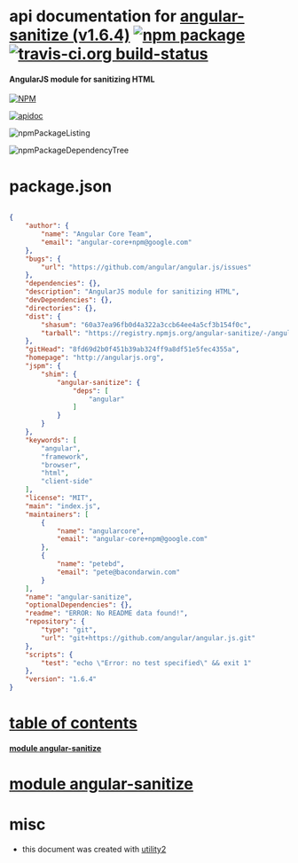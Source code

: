 # api documentation for  [angular-sanitize (v1.6.4)](http://angularjs.org)  [![npm package](https://img.shields.io/npm/v/npmdoc-angular-sanitize.svg?style=flat-square)](https://www.npmjs.org/package/npmdoc-angular-sanitize) [![travis-ci.org build-status](https://api.travis-ci.org/npmdoc/node-npmdoc-angular-sanitize.svg)](https://travis-ci.org/npmdoc/node-npmdoc-angular-sanitize)
#### AngularJS module for sanitizing HTML

[![NPM](https://nodei.co/npm/angular-sanitize.png?downloads=true)](https://www.npmjs.com/package/angular-sanitize)

[![apidoc](https://npmdoc.github.io/node-npmdoc-angular-sanitize/build/screenCapture.buildNpmdoc.browser._2Fhome_2Ftravis_2Fbuild_2Fnpmdoc_2Fnode-npmdoc-angular-sanitize_2Ftmp_2Fbuild_2Fapidoc.html.png)](https://npmdoc.github.io/node-npmdoc-angular-sanitize/build/apidoc.html)

![npmPackageListing](https://npmdoc.github.io/node-npmdoc-angular-sanitize/build/screenCapture.npmPackageListing.svg)

![npmPackageDependencyTree](https://npmdoc.github.io/node-npmdoc-angular-sanitize/build/screenCapture.npmPackageDependencyTree.svg)



# package.json

```json

{
    "author": {
        "name": "Angular Core Team",
        "email": "angular-core+npm@google.com"
    },
    "bugs": {
        "url": "https://github.com/angular/angular.js/issues"
    },
    "dependencies": {},
    "description": "AngularJS module for sanitizing HTML",
    "devDependencies": {},
    "directories": {},
    "dist": {
        "shasum": "60a37ea96fb0d4a322a3ccb64ee4a5cf3b154f0c",
        "tarball": "https://registry.npmjs.org/angular-sanitize/-/angular-sanitize-1.6.4.tgz"
    },
    "gitHead": "8fd69d2b0f451b39ab324ff9a8df51e5fec4355a",
    "homepage": "http://angularjs.org",
    "jspm": {
        "shim": {
            "angular-sanitize": {
                "deps": [
                    "angular"
                ]
            }
        }
    },
    "keywords": [
        "angular",
        "framework",
        "browser",
        "html",
        "client-side"
    ],
    "license": "MIT",
    "main": "index.js",
    "maintainers": [
        {
            "name": "angularcore",
            "email": "angular-core+npm@google.com"
        },
        {
            "name": "petebd",
            "email": "pete@bacondarwin.com"
        }
    ],
    "name": "angular-sanitize",
    "optionalDependencies": {},
    "readme": "ERROR: No README data found!",
    "repository": {
        "type": "git",
        "url": "git+https://github.com/angular/angular.js.git"
    },
    "scripts": {
        "test": "echo \"Error: no test specified\" && exit 1"
    },
    "version": "1.6.4"
}
```



# <a name="apidoc.tableOfContents"></a>[table of contents](#apidoc.tableOfContents)

#### [module angular-sanitize](#apidoc.module.angular-sanitize)



# <a name="apidoc.module.angular-sanitize"></a>[module angular-sanitize](#apidoc.module.angular-sanitize)



# misc
- this document was created with [utility2](https://github.com/kaizhu256/node-utility2)
